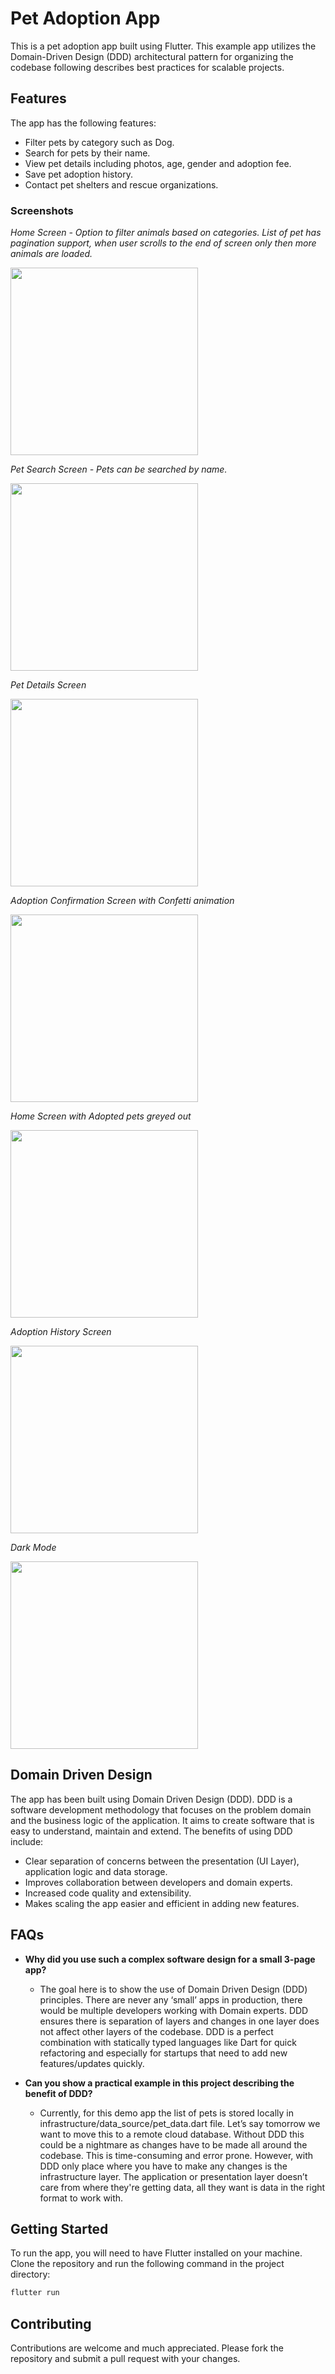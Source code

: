 # Pet Adoption App

This is a pet adoption app built using Flutter. This example app utilizes the Domain-Driven Design (DDD) architectural pattern for organizing the codebase following describes best practices for scalable projects.

## Features

The app has the following features:

- Filter pets by category such as Dog.
- Search for pets by their name.
- View pet details including photos, age, gender and adoption fee.
- Save pet adoption history.
- Contact pet shelters and rescue organizations.

### Screenshots

*Home Screen - Option to filter animals based on categories. List of pet has pagination support, when user scrolls to the end of screen only then more animals are loaded.*

<img src="screenshots/home_screen.jpg" width="300">

*Pet Search Screen - Pets can be searched by name.*

<img src="screenshots/search_screen.jpg" width="300">

*Pet Details Screen*

<img src="screenshots/pet_details_screen.jpg" width="300">

*Adoption Confirmation Screen with Confetti animation*

<img src="screenshots/congratulations_screen.jpg" width="300">

*Home Screen with Adopted pets greyed out*

<img src="screenshots/adoption_confirmation_screen.jpg" width="300">

*Adoption History Screen*

<img src="screenshots/adoption_history_screen.jpg" width="300">

*Dark Mode*

<img src="screenshots/dark_mode.jpg" width="300">

## Domain Driven Design

The app has been built using Domain Driven Design (DDD). DDD is a software development methodology that focuses on the problem domain and the business logic of the application. It aims to create software that is easy to understand, maintain and extend. The benefits of using DDD include:

- Clear separation of concerns between the presentation (UI Layer), application logic and data storage.
- Improves collaboration between developers and domain experts.
- Increased code quality and extensibility.
- Makes scaling the app easier and efficient in adding new features.

## FAQs

- **Why did you use such a complex software design for a small 3-page app?**
    - The goal here is to show the use of Domain Driven Design (DDD) principles. There are never any ‘small’ apps in production, there would be multiple developers working with Domain experts. DDD ensures there is separation of layers and changes in one layer does not affect other layers of the codebase. DDD is a perfect combination with statically typed languages like Dart for quick refactoring and especially for startups that need to add new features/updates quickly.

- **Can you show a practical example in this project describing the benefit of DDD?**
    - Currently, for this demo app the list of pets is stored locally in infrastructure/data_source/pet_data.dart file. Let’s say tomorrow we want to move this to a remote cloud database. Without DDD this could be a nightmare as changes have to be made all around the codebase. This is time-consuming and error prone. However, with DDD only place where you have to make any changes is the infrastructure layer. The application or presentation layer doesn’t care from where they're getting data, all they want is data in the right format to work with.

## Getting Started

To run the app, you will need to have Flutter installed on your machine. Clone the repository and run the following command in the project directory:

```bash
flutter run
```

## Contributing

Contributions are welcome and much appreciated. Please fork the repository and submit a pull request with your changes.